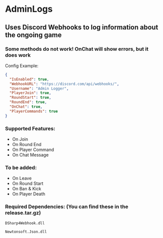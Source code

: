 # AdminLogs
## Uses Discord Webhooks to log information about the ongoing game
### Some methods do not work! OnChat will show errors, but it does work
Config Example:

```json
{
  "IsEnabled": true,
  "WebhookURL": "https://discord.com/api/webhooks/",
  "Username": "Admin Logger",
  "PlayerJoin": true,
  "RoundStart": true,
  "RoundEnd": true,
  "OnChat": true,
  "PlayerCommands": true
}
```
### Supported Features:
- On Join
- On Round End
- On Player Command
- On Chat Message

### To be added:
- On Leave
- On Round Start
- On Ban & Kick
- On Player Death

### Required Dependencies: (You can find these in the release.tar.gz)
`DSharp4Webhook.dll`

`Newtonsoft.Json.dll`
